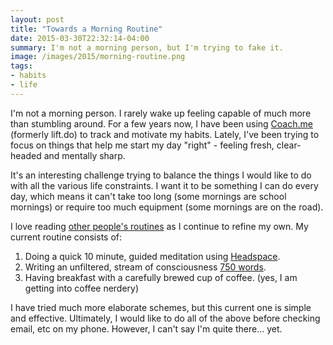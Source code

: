```yaml
---
layout: post
title: "Towards a Morning Routine"
date: 2015-03-30T22:32:14-04:00
summary: I'm not a morning person, but I'm trying to fake it.
image: /images/2015/morning-routine.png
tags:
- habits
- life
---
```


I'm not a morning person. I rarely wake up feeling capable of much more than stumbling around. For a few years now, I have been using [Coach.me](https://www.coach.me/) (formerly lift.do) to track and motivate my habits. Lately, I've been trying to focus on things that help me start my day "right" - feeling fresh, clear-headed and mentally sharp.

It's an interesting challenge trying to balance the things I would like to do with all the various life constraints. I want it to be something I can do every day, which means it can't take too long (some mornings are school mornings) or require too much equipment (some mornings are on the road).

I love reading [other people's routines](http://mymorningroutine.com/) as I continue to refine my own. My current routine consists of:

1. Doing a quick 10 minute, guided meditation using [Headspace](https://www.headspace.com/).
1. Writing an unfiltered, stream of consciousness [750 words](http://750words.com/).
1. Having breakfast with a carefully brewed cup of coffee. (yes, I am getting into coffee nerdery)

I have tried much more elaborate schemes, but this current one is simple and effective. Ultimately, I would like to do all of the above before checking email, etc on my phone. However, I can't say I'm quite there... yet.
